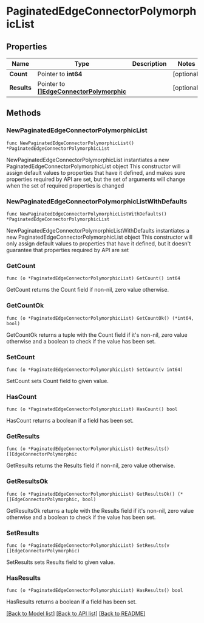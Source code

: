 # PaginatedEdgeConnectorPolymorphicList

## Properties

Name | Type | Description | Notes
------------ | ------------- | ------------- | -------------
**Count** | Pointer to **int64** |  | [optional] 
**Results** | Pointer to [**[]EdgeConnectorPolymorphic**](EdgeConnectorPolymorphic.md) |  | [optional] 

## Methods

### NewPaginatedEdgeConnectorPolymorphicList

`func NewPaginatedEdgeConnectorPolymorphicList() *PaginatedEdgeConnectorPolymorphicList`

NewPaginatedEdgeConnectorPolymorphicList instantiates a new PaginatedEdgeConnectorPolymorphicList object
This constructor will assign default values to properties that have it defined,
and makes sure properties required by API are set, but the set of arguments
will change when the set of required properties is changed

### NewPaginatedEdgeConnectorPolymorphicListWithDefaults

`func NewPaginatedEdgeConnectorPolymorphicListWithDefaults() *PaginatedEdgeConnectorPolymorphicList`

NewPaginatedEdgeConnectorPolymorphicListWithDefaults instantiates a new PaginatedEdgeConnectorPolymorphicList object
This constructor will only assign default values to properties that have it defined,
but it doesn't guarantee that properties required by API are set

### GetCount

`func (o *PaginatedEdgeConnectorPolymorphicList) GetCount() int64`

GetCount returns the Count field if non-nil, zero value otherwise.

### GetCountOk

`func (o *PaginatedEdgeConnectorPolymorphicList) GetCountOk() (*int64, bool)`

GetCountOk returns a tuple with the Count field if it's non-nil, zero value otherwise
and a boolean to check if the value has been set.

### SetCount

`func (o *PaginatedEdgeConnectorPolymorphicList) SetCount(v int64)`

SetCount sets Count field to given value.

### HasCount

`func (o *PaginatedEdgeConnectorPolymorphicList) HasCount() bool`

HasCount returns a boolean if a field has been set.

### GetResults

`func (o *PaginatedEdgeConnectorPolymorphicList) GetResults() []EdgeConnectorPolymorphic`

GetResults returns the Results field if non-nil, zero value otherwise.

### GetResultsOk

`func (o *PaginatedEdgeConnectorPolymorphicList) GetResultsOk() (*[]EdgeConnectorPolymorphic, bool)`

GetResultsOk returns a tuple with the Results field if it's non-nil, zero value otherwise
and a boolean to check if the value has been set.

### SetResults

`func (o *PaginatedEdgeConnectorPolymorphicList) SetResults(v []EdgeConnectorPolymorphic)`

SetResults sets Results field to given value.

### HasResults

`func (o *PaginatedEdgeConnectorPolymorphicList) HasResults() bool`

HasResults returns a boolean if a field has been set.


[[Back to Model list]](../README.md#documentation-for-models) [[Back to API list]](../README.md#documentation-for-api-endpoints) [[Back to README]](../README.md)


